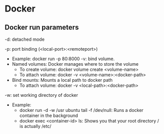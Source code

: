 # Docker
## Docker run parameters
-d: detached mode

-p: port binding (\<local-port>:\<remoteport>)
* Example: docker run -p 80:8000
-v: bind volume.  
* Named volumes: Docker manages where to store the volume
   * To create volume: docker volume create \<volume-name>
   * To attach volume: docker -v \<volume-name>:\<docker-path> 
* Bind mounts: Mounts a local path to docker path
   * To attach volume: docker -v \<local-path>:\<docker-path>

-w: set working directory of docker
* Example:
    * docker run -d -w /usr ubuntu tail -f /dev/null: Runs a docker container in the background
    * docker exec \<container-id> ls: Shows you that your root directory / is actually /etc/